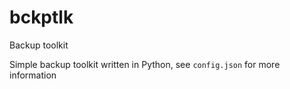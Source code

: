 # bckptlk
Backup toolkit

Simple backup toolkit written in Python, see `config.json` for more information
